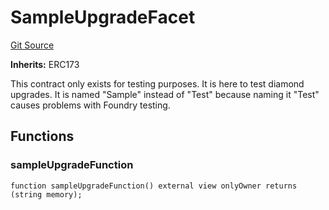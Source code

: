 # SampleUpgradeFacet
[Git Source](https://github.com/thrackle-io/tron/blob/9006c7893599df6faee125cfb638dc80c156ce12/src/protocol/diamond/SampleUpgradeFacet.sol)

**Inherits:**
ERC173

This contract only exists for testing purposes. It is here to test diamond upgrades. It is named "Sample" instead
of "Test" because naming it "Test" causes problems with Foundry testing.


## Functions
### sampleUpgradeFunction


```solidity
function sampleUpgradeFunction() external view onlyOwner returns (string memory);
```

